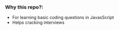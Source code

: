 ### Why this repo?:
- For learning basic coding questions in JavasScript
- Helps cracking interviews
 
